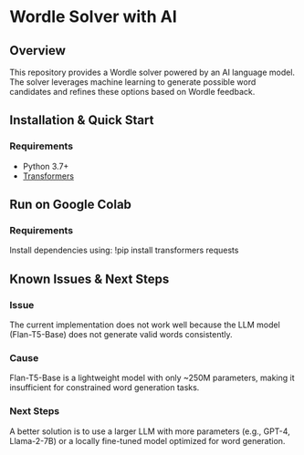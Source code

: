 # Wordle Solver with AI

## Overview
This repository provides a Wordle solver powered by an AI language model. The solver leverages machine learning to generate possible word candidates and refines these options based on Wordle feedback.

## Installation & Quick Start

### Requirements
- Python 3.7+
- [Transformers](https://github.com/huggingface/transformers)

## Run on Google Colab

### Requirements

Install dependencies using:
!pip install transformers requests

## Known Issues & Next Steps

### Issue
The current implementation does not work well because the LLM model (Flan-T5-Base) does not generate valid words consistently.

### Cause
Flan-T5-Base is a lightweight model with only ~250M parameters, making it insufficient for constrained word generation tasks.

### Next Steps
A better solution is to use a larger LLM with more parameters (e.g., GPT-4, Llama-2-7B) or a locally fine-tuned model optimized for word generation.
